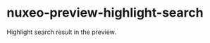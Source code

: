 nuxeo-preview-highlight-search
==============================

Highlight search result in the preview.